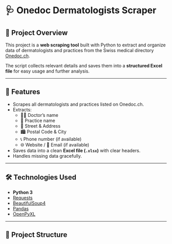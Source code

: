 # 🩺 Onedoc Dermatologists Scraper

## 📌 Project Overview
This project is a **web scraping tool** built with Python to extract and organize data of dermatologists and practices from the Swiss medical directory [Onedoc.ch](https://www.onedoc.ch/de/hautarzt-dermatologe/stadte).

The script collects relevant details and saves them into a **structured Excel file** for easy usage and further analysis.

---

## 🚀 Features
- Scrapes all dermatologists and practices listed on Onedoc.ch.
- Extracts:
  - 👨‍⚕️ Doctor’s name
  - 🏥 Practice name
  - 📍 Street & Address
  - 🏙️ Postal Code & City
  - 📞 Phone number (if available)
  - 🌐 Website / 📧 Email (if available)
- Saves data into a clean **Excel file (`.xlsx`)** with clear headers.
- Handles missing data gracefully.

---

## 🛠️ Technologies Used
- **Python 3**
- [Requests](https://docs.python-requests.org/)
- [BeautifulSoup4](https://www.crummy.com/software/BeautifulSoup/)
- [Pandas](https://pandas.pydata.org/)
- [OpenPyXL](https://openpyxl.readthedocs.io/)

---

## 📂 Project Structure
